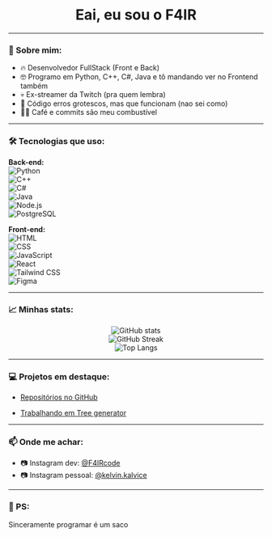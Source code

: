 <h1 align="center">Eai, eu sou o F4IR</h1>

---

### 🚀 Sobre mim:

- 🔥 Desenvolvedor FullStack (Front e Back)
- 🤓 Programo em Python, C++, C#, Java e tô mandando ver no Frontend também
- 💀 Ex-streamer da Twitch (pra quem lembra)
- 🐍 Código erros grotescos, mas que funcionam (nao sei como)
- 👨‍💻 Café e commits são meu combustível

---

### 🛠️ Tecnologias que uso:

**Back-end:**  
![Python](https://img.shields.io/badge/-Python-05122A?style=flat&logo=python)  
![C++](https://img.shields.io/badge/-C++-05122A?style=flat&logo=cplusplus)  
![C#](https://img.shields.io/badge/-C%23-05122A?style=flat&logo=csharp)  
![Java](https://img.shields.io/badge/-Java-05122A?style=flat&logo=java)  
![Node.js](https://img.shields.io/badge/-Node.js-05122A?style=flat&logo=node.js)  
![PostgreSQL](https://img.shields.io/badge/-PostgreSQL-05122A?style=flat&logo=postgresql)  

**Front-end:**  
![HTML](https://img.shields.io/badge/-HTML5-05122A?style=flat&logo=html5)  
![CSS](https://img.shields.io/badge/-CSS3-05122A?style=flat&logo=css3)  
![JavaScript](https://img.shields.io/badge/-JavaScript-05122A?style=flat&logo=javascript)  
![React](https://img.shields.io/badge/-React-05122A?style=flat&logo=react)  
![Tailwind CSS](https://img.shields.io/badge/-Tailwind-05122A?style=flat&logo=tailwindcss)  
![Figma](https://img.shields.io/badge/-Figma-05122A?style=flat&logo=figma)  

---

### 📈 Minhas stats:

<p align="center">
  <img src="https://github-readme-stats.vercel.app/api?username=F4IRCODE&show_icons=true&theme=tokyonight" alt="GitHub stats"/>
  <br/>
  <img src="https://github-readme-streak-stats.herokuapp.com/?user=F4IRCODE&theme=tokyonight" alt="GitHub Streak"/>
  <br/>
  <img src="https://github-readme-stats.vercel.app/api/top-langs/?username=F4IRCODE&layout=compact&theme=tokyonight" alt="Top Langs"/>
</p>

---

### 💻 Projetos em destaque:

- [Repositórios no GitHub](https://github.com/F4IRCODE)

- [Trabalhando em Tree generator](https://github.com/F4IRCODE/tree)

---

### 📫 Onde me achar:

- 📷 Instagram dev: [@F4IRcode](https://instagram.com/F4IRcode)  
- 📷 Instagram pessoal: [@kelvin.kalvice](https://instagram.com/kelvin.kalvice)  
---

### 🤡 PS:  
Sinceramente programar é um saco
